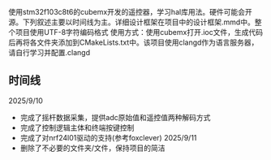 使用stm32f103c8t6的cubemx开发的遥控器，学习hal库用法。硬件可能会开源。下列叙述主要以时间线为主。详细设计框架在项目中的设计框架.mmd中。整个项目使用UTF-8字符编码格式
使用方式：使用cubemx打开.ioc文件，生成代码后再将各文件夹添加到CMakeLists.txt中。该项目使用clangd作为语言服务器，请自行学习并配置.clangd
## 时间线
2025/9/10 
- 完成了摇杆数据采集，提供adc原始值和遥控值两种解码方式
- 完成了控制逻辑主体和终端按键控制
- 完成了对nrf24l01驱动的支持(参考foxclever)
2025/9/11
- 删除了不必要的文件夹/文件，保持项目的简洁
